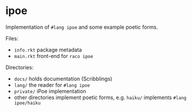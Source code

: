 ipoe
====

Implementation of `#lang ipoe`
and some example poetic forms.

Files:
- `info.rkt` package metadata
- `main.rkt` front-end for `raco ipoe`

Directories:
- `docs/` holds documentation (Scribblings)
- `lang/` the reader for `#lang ipoe`
- `private/` iPoe implementation
- other directories implement poetic forms, e.g. `haiku/` implements `#lang ipoe/haiku`

